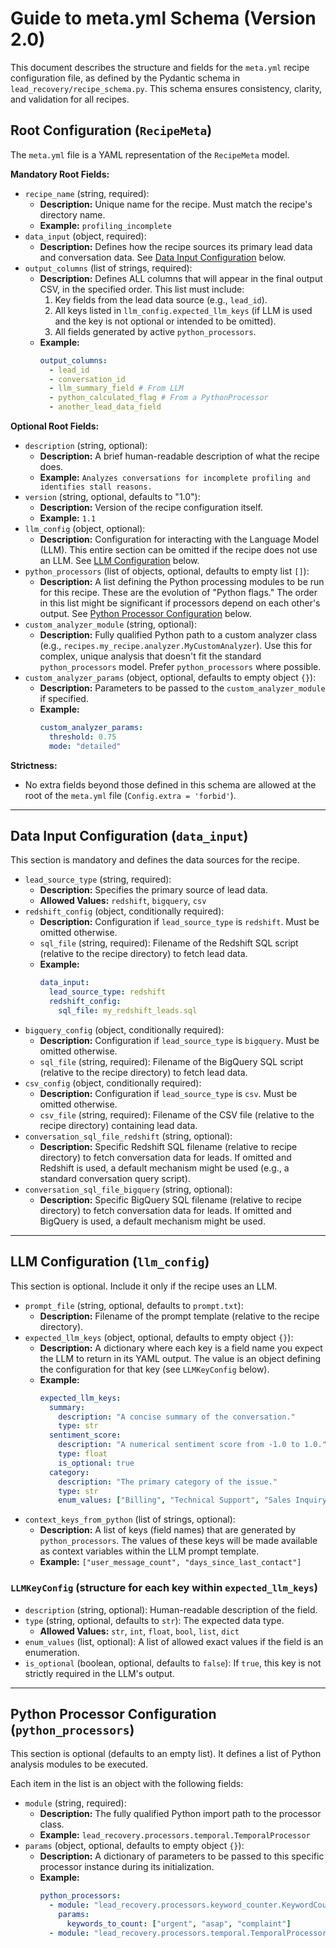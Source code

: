 # Guide to meta.yml Schema (Version 2.0)

This document describes the structure and fields for the `meta.yml` recipe configuration file,
as defined by the Pydantic schema in `lead_recovery/recipe_schema.py`.
This schema ensures consistency, clarity, and validation for all recipes.

## Root Configuration (`RecipeMeta`)

The `meta.yml` file is a YAML representation of the `RecipeMeta` model.

**Mandatory Root Fields:**

* `recipe_name` (string, required):
    * **Description:** Unique name for the recipe. Must match the recipe's directory name.
    * **Example:** `profiling_incomplete`
* `data_input` (object, required):
    * **Description:** Defines how the recipe sources its primary lead data and conversation data. See [Data Input Configuration](#data-input-configuration) below.
* `output_columns` (list of strings, required):
    * **Description:** Defines ALL columns that will appear in the final output CSV, in the specified order. This list must include:
        1.  Key fields from the lead data source (e.g., `lead_id`).
        2.  All keys listed in `llm_config.expected_llm_keys` (if LLM is used and the key is not optional or intended to be omitted).
        3.  All fields generated by active `python_processors`.
    * **Example:**
        ```yaml
        output_columns:
          - lead_id
          - conversation_id
          - llm_summary_field # From LLM
          - python_calculated_flag # From a PythonProcessor
          - another_lead_data_field
        ```

**Optional Root Fields:**

* `description` (string, optional):
    * **Description:** A brief human-readable description of what the recipe does.
    * **Example:** `Analyzes conversations for incomplete profiling and identifies stall reasons.`
* `version` (string, optional, defaults to "1.0"):
    * **Description:** Version of the recipe configuration itself.
    * **Example:** `1.1`
* `llm_config` (object, optional):
    * **Description:** Configuration for interacting with the Language Model (LLM). This entire section can be omitted if the recipe does not use an LLM. See [LLM Configuration](#llm-configuration) below.
* `python_processors` (list of objects, optional, defaults to empty list `[]`):
    * **Description:** A list defining the Python processing modules to be run for this recipe. These are the evolution of "Python flags." The order in this list might be significant if processors depend on each other's output. See [Python Processor Configuration](#python-processor-configuration) below.
* `custom_analyzer_module` (string, optional):
    * **Description:** Fully qualified Python path to a custom analyzer class (e.g., `recipes.my_recipe.analyzer.MyCustomAnalyzer`). Use this for complex, unique analysis that doesn't fit the standard `python_processors` model. Prefer `python_processors` where possible.
* `custom_analyzer_params` (object, optional, defaults to empty object `{}`):
    * **Description:** Parameters to be passed to the `custom_analyzer_module` if specified.
    * **Example:**
        ```yaml
        custom_analyzer_params:
          threshold: 0.75
          mode: "detailed"
        ```

**Strictness:**
* No extra fields beyond those defined in this schema are allowed at the root of the `meta.yml` file (`Config.extra = 'forbid'`).

---

## Data Input Configuration (`data_input`)

This section is mandatory and defines the data sources for the recipe.

* `lead_source_type` (string, required):
    * **Description:** Specifies the primary source of lead data.
    * **Allowed Values:** `redshift`, `bigquery`, `csv`
* `redshift_config` (object, conditionally required):
    * **Description:** Configuration if `lead_source_type` is `redshift`. Must be omitted otherwise.
    * `sql_file` (string, required): Filename of the Redshift SQL script (relative to the recipe directory) to fetch lead data.
    * **Example:**
        ```yaml
        data_input:
          lead_source_type: redshift
          redshift_config:
            sql_file: my_redshift_leads.sql
        ```
* `bigquery_config` (object, conditionally required):
    * **Description:** Configuration if `lead_source_type` is `bigquery`. Must be omitted otherwise.
    * `sql_file` (string, required): Filename of the BigQuery SQL script (relative to the recipe directory) to fetch lead data.
* `csv_config` (object, conditionally required):
    * **Description:** Configuration if `lead_source_type` is `csv`. Must be omitted otherwise.
    * `csv_file` (string, required): Filename of the CSV file (relative to the recipe directory) containing lead data.
* `conversation_sql_file_redshift` (string, optional):
    * **Description:** Specific Redshift SQL filename (relative to recipe directory) to fetch conversation data for leads. If omitted and Redshift is used, a default mechanism might be used (e.g., a standard conversation query script).
* `conversation_sql_file_bigquery` (string, optional):
    * **Description:** Specific BigQuery SQL filename (relative to recipe directory) to fetch conversation data for leads. If omitted and BigQuery is used, a default mechanism might be used.

---

## LLM Configuration (`llm_config`)

This section is optional. Include it only if the recipe uses an LLM.

* `prompt_file` (string, optional, defaults to `prompt.txt`):
    * **Description:** Filename of the prompt template (relative to the recipe directory).
* `expected_llm_keys` (object, optional, defaults to empty object `{}`):
    * **Description:** A dictionary where each key is a field name you expect the LLM to return in its YAML output. The value is an object defining the configuration for that key (see `LLMKeyConfig` below).
    * **Example:**
        ```yaml
        expected_llm_keys:
          summary:
            description: "A concise summary of the conversation."
            type: str
          sentiment_score:
            description: "A numerical sentiment score from -1.0 to 1.0."
            type: float
            is_optional: true
          category:
            description: "The primary category of the issue."
            type: str
            enum_values: ["Billing", "Technical Support", "Sales Inquiry"]
        ```
* `context_keys_from_python` (list of strings, optional):
    * **Description:** A list of keys (field names) that are generated by `python_processors`. The values of these keys will be made available as context variables within the LLM prompt template.
    * **Example:** `["user_message_count", "days_since_last_contact"]`

### `LLMKeyConfig` (structure for each key within `expected_llm_keys`)

* `description` (string, optional): Human-readable description of the field.
* `type` (string, optional, defaults to `str`): The expected data type.
    * **Allowed Values:** `str`, `int`, `float`, `bool`, `list`, `dict`
* `enum_values` (list, optional): A list of allowed exact values if the field is an enumeration.
* `is_optional` (boolean, optional, defaults to `false`): If `true`, this key is not strictly required in the LLM's output.

---

## Python Processor Configuration (`python_processors`)

This section is optional (defaults to an empty list). It defines a list of Python analysis modules to be executed.

Each item in the list is an object with the following fields:
* `module` (string, required):
    * **Description:** The fully qualified Python import path to the processor class.
    * **Example:** `lead_recovery.processors.temporal.TemporalProcessor`
* `params` (object, optional, defaults to empty object `{}`):
    * **Description:** A dictionary of parameters to be passed to this specific processor instance during its initialization.
    * **Example:**
        ```yaml
        python_processors:
          - module: "lead_recovery.processors.keyword_counter.KeywordCounter"
            params:
              keywords_to_count: ["urgent", "asap", "complaint"]
          - module: "lead_recovery.processors.temporal.TemporalProcessor"
        ``` 